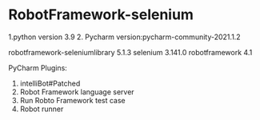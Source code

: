 # RobotFramework-selenium
1.python version 3.9
2. Pycharm version:pycharm-community-2021.1.2

robotframework-seleniumlibrary 5.1.3
selenium                       3.141.0
robotframework                 4.1


PyCharm Plugins:
1. intelliBot#Patched
2. Robot Framework language server
3. Run Robto Framework test case
4. Robot runner
